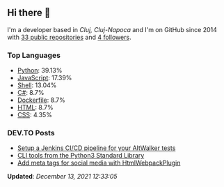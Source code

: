 <h2>Hi there 👋</h2>

<!-- This is just the base template, feel free to change it. -->

<p>
    I'm a developer based in <i>Cluj, Cluj-Napoca</i>
    and I'm on GitHub since 2014
    with <a href="https://github.com/Robert-96?tab=repositories">33 public repositories</a>
    and <a href="https://github.com/Robert-96?tab=followers">4 followers</a>.
</p>

<h3>Top Languages</h3>

<ul>
    <li><a href="https://github.com/search?q=user%3ARobert-96&l=Python">Python</a>: 39.13%</li>
    <li><a href="https://github.com/search?q=user%3ARobert-96&l=JavaScript">JavaScript</a>: 17.39%</li>
    <li><a href="https://github.com/search?q=user%3ARobert-96&l=Shell">Shell</a>: 13.04%</li>
    <li><a href="https://github.com/search?q=user%3ARobert-96&l=C#">C#</a>: 8.7%</li>
    <li><a href="https://github.com/search?q=user%3ARobert-96&l=Dockerfile">Dockerfile</a>: 8.7%</li>
    <li><a href="https://github.com/search?q=user%3ARobert-96&l=HTML">HTML</a>: 8.7%</li>
    <li><a href="https://github.com/search?q=user%3ARobert-96&l=CSS">CSS</a>: 4.35%</li>
</ul>

<h3>DEV.TO Posts</h3>

<ul>
    <li><a href="https://dev.to/robert96/setup-a-jenkins-pipeline-for-your-altwalker-tests-200h">Setup a Jenkins CI/CD pipeline for  your AltWalker tests</a></li>
    <li><a href="https://dev.to/robert96/cli-tools-from-the-python3-standard-library-37em">CLI tools from the Python3 Standard Library</a></li>
    <li><a href="https://dev.to/robert96/add-meta-tags-for-social-media-with-htmlwebpackplugin-21h2">Add meta tags for social media with HtmlWebpackPlugin</a></li>
</ul>

<p><strong>Updated</strong>: <i>December 13, 2021 12:33:05</i></p>